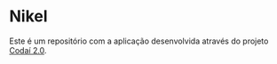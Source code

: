 # Nikel

Este é um repositório com a aplicação desenvolvida através do projeto [Codaí 2.0](https://codai.growdev.com.br/).
